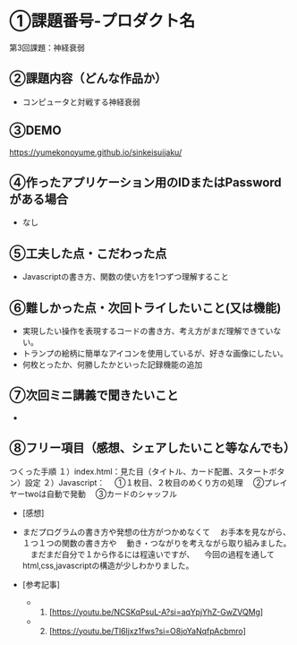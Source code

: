 # ①課題番号-プロダクト名

第3回課題：神経衰弱

## ②課題内容（どんな作品か）

- コンピュータと対戦する神経衰弱

## ③DEMO

https://yumekonoyume.github.io/sinkeisuijaku/

## ④作ったアプリケーション用のIDまたはPasswordがある場合

- なし

## ⑤工夫した点・こだわった点

- Javascriptの書き方、関数の使い方を1つずつ理解すること

## ⑥難しかった点・次回トライしたいこと(又は機能)

- 実現したい操作を表現するコードの書き方、考え方がまだ理解できていない。
- トランプの絵柄に簡単なアイコンを使用しているが、好きな画像にしたい。
- 何枚とったか、何勝したかといった記録機能の追加


## ⑦次回ミニ講義で聞きたいこと

- 

## ⑧フリー項目（感想、シェアしたいこと等なんでも）

つくった手順
１）index.html：見た目（タイトル、カード配置、スタートボタン）設定
２）Javascript：
　①１枚目、２枚目のめくり方の処理
　②プレイヤーtwoは自動で発動
　③カードのシャッフル

- [感想]

- まだプログラムの書き方や発想の仕方がつかめなくて
　お手本を見ながら、１つ１つの関数の書き方や
　動き・つながりを考えながら取り組みました。
　まだまだ自分で１から作るには程遠いですが、
　今回の過程を通してhtml,css,javascriptの構造が少しわかりました。

- [参考記事]
  - 1. [https://youtu.be/NCSKqPsuL-A?si=aqYpjYhZ-GwZVQMg]
  - 2. [https://youtu.be/Tl6ljxz1fws?si=O8joYaNqfpAcbmro]